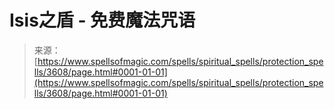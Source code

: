 <!--yml

category: 未分类

date: 2024-06-12 18:37:16

-->

# Isis之盾 - 免费魔法咒语

> 来源：[https://www.spellsofmagic.com/spells/spiritual_spells/protection_spells/3608/page.html#0001-01-01](https://www.spellsofmagic.com/spells/spiritual_spells/protection_spells/3608/page.html#0001-01-01)
